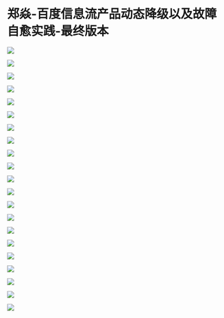 # 郑焱-百度信息流产品动态降级以及故障自愈实践-最终版本

![](images\095457312hVCkUi\201905130954_4.png)

![](images\095457312hVCkUi\201905130954_5.png)

![](images\095457312hVCkUi\201905130954_6.png)

![](images\095457312hVCkUi\201905130954_7.png)

![](images\095457312hVCkUi\201905130954_8.png)

![](images\095457312hVCkUi\201905130954_9.png)

![](images\095457312hVCkUi\201905130954_10.png)

![](images\095457312hVCkUi\201905130954_11.png)

![](images\095457312hVCkUi\201905130954_12.png)

![](images\095457312hVCkUi\201905130954_13.png)

![](images\095457312hVCkUi\201905130954_14.png)

![](images\095457312hVCkUi\201905130954_15.png)

![](images\095457312hVCkUi\201905130954_16.png)

![](images\095457312hVCkUi\201905130954_17.png)

![](images\095457312hVCkUi\201905130954_18.png)

![](images\095457312hVCkUi\201905130954_19.png)

![](images\095457312hVCkUi\201905130954_20.png)

![](images\095457312hVCkUi\201905130954_21.png)

![](images\095457312hVCkUi\201905130954_22.png)

![](images\095457312hVCkUi\201905130954_23.png)

![](images\095457312hVCkUi\201905130954_24.png)

